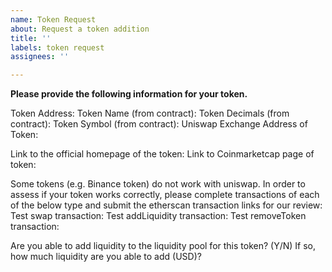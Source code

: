 ```yaml
---
name: Token Request
about: Request a token addition
title: ''
labels: token request
assignees: ''

---
```


**Please provide the following information for your token.**

Token Address: 
Token Name (from contract): 
Token Decimals (from contract): 
Token Symbol (from contract): 
Uniswap Exchange Address of Token: 

Link to the official homepage of the token:
Link to Coinmarketcap page of token: 


Some tokens (e.g. Binance token) do not work with uniswap. In order to assess if your token works correctly, please complete transactions of each of the below type and submit the etherscan transaction links for our review: 
Test swap transaction: 
Test addLiquidity transaction: 
Test removeToken transaction: 

Are you able to add liquidity to the liquidity pool for this token? (Y/N) 
If so, how much liquidity are you able to add (USD)?
